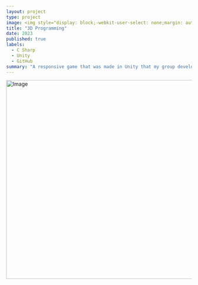 ```yaml
---
layout: project
type: project
image: <img style="display: block;-webkit-user-select: none;margin: auto;background-color: hsl(0, 0%, 90%);" src="https://cdn.discordapp.com/attachments/1075911164988493847/1080025903586877440/jesse-eisenbart-itch-cover.gif?ex=65b8a281&amp;is=65a62d81&amp;hm=c5b2624fce3d3ce731aec86c12d2fc7ede9a8e976e447edf3c1c878e91269a66&amp;">
title: "3D Programming"
date: 2023
published: true
labels:
  - C Sharp
  - Unity
  - GitHub
summary: "A responsive game that was made in Unity that my group developed in ICS 369."
---
```




<img alt="Image" src="https://media.discordapp.net/attachments/1075911164988493847/1102376147855093890/Screenshot_2023-04-30_132603.png?ex=65b6e34a&amp;is=65a46e4a&amp;hm=b4ccebb8d65a979c00d5afc70016c270c8dc0d4f68cd608c44d0e9a3b5d2ee40&amp;=&amp;format=webp&amp;quality=lossless&amp;width=1245&amp;height=591" style="width: 1132px; height: 538px;">
